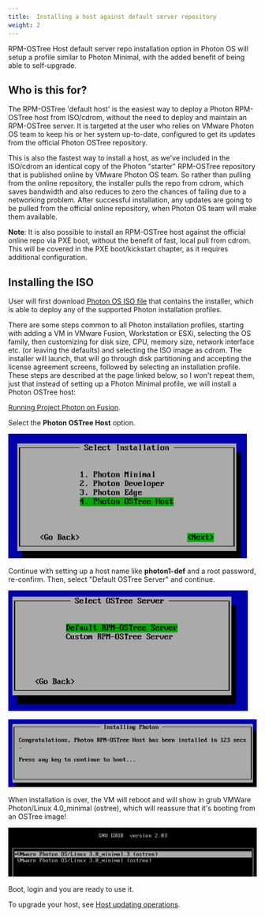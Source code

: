 ```yaml
---
title:  Installing a host against default server repository
weight: 2
---
```


RPM-OSTree Host default server repo installation option in Photon OS will setup a profile similar to Photon Minimal, with the added benefit of being able to self-upgrade.   

## Who is this for?

The RPM-OSTree 'default host' is the easiest way to deploy a Photon RPM-OSTree host from ISO/cdrom, without the need to deploy and maintain an RPM-OSTree server. It is targeted at the user who relies on VMware Photon OS team to keep his or her system up-to-date, configured to get its updates from the official Photon OSTree repository.

This is also the fastest way to install a host, as we've included in the ISO/cdrom an identical copy of the Photon "starter" RPM-OSTree repository that is published online by VMware Photon OS team. So rather than pulling from the online repository, the installer pulls the repo from cdrom, which saves bandwidth and also reduces to zero the chances of failing due to a networking problem. After successful installation, any updates are going to be pulled from the official online repository, when Photon OS team will make them available.    

**Note**: It is also possible to install an RPM-OSTree host against the official online repo via PXE boot, without the benefit of fast, local pull from cdrom. This will be covered in the PXE boot/kickstart chapter, as it requires additional configuration.

## Installing the ISO

User will first download [Photon OS ISO file](https://github.com/vmware/photon/wiki/Downloading-Photon-OS) that contains the installer, which is able to deploy any of the supported Photon installation profiles.

There are some steps common to all Photon installation profiles, starting with adding a VM in VMware Fusion, Workstation or ESXi, selecting the OS family, then customizing for disk size, CPU, memory size, network interface etc. (or leaving the defaults) and selecting the ISO image as cdrom. The installer will launch, that will go through disk partitioning and accepting the license agreement screens, followed by selecting an installation profile.
These steps are described at the page linked below, so I won't repeat them, just that instead of setting up a Photon Minimal profile, we will install a Photon OSTree host:   

[Running Project Photon on Fusion](../../../installation-guide/run-photon-on-fusion/).

Select the **Photon OSTree Host** option.

![PhotonChooseHost](../../../images/rpmostree-install-options.png)

Continue with setting up a host name like **photon1-def** and a root password, re-confirm.
Then, select "Default OSTree Server" and continue.

![PhotonChooseHostDefault](../../../images/rpmostree-default.png)

![PhotonHostDefaultFinish](../../../images/photon-os-finish.png)

When installation is over, the VM will reboot and will show in grub VMWare Photon/Linux 4.0_minimal (ostree), which will reassure that it's booting from an OSTree image!  

![PhotonHostFirstRebootGrub](../../../images/rpmostree-grub.png)  

Boot, login and you are ready to use it.

To upgrade your host, see [Host updating operations](../host-updating-operations/).

